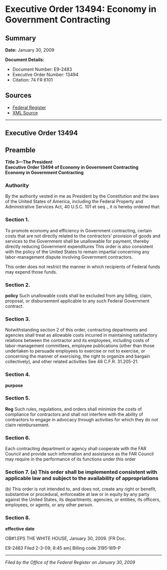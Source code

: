 # Executive Order 13494: Economy in Government Contracting

## Summary

**Date:** January 30, 2009

**Document Details:**
- Document Number: E9-2483
- Executive Order Number: 13494
- Citation: 74 FR 6101

## Sources
- [Federal Register](https://www.federalregister.gov/documents/2009/02/04/E9-2483/economy-in-government-contracting)
- [XML Source](https://www.federalregister.gov/documents/full_text/xml/2009/02/04/E9-2483.xml)

---

## Executive Order 13494

## Preamble

**Title 3—The President**  
**Executive Order 13494 of Economy in Government Contracting**  
**Economy in Government Contracting**

### Authority

By the authority vested in me as President by the Constitution and the laws of the United States of America, including the Federal Property and Administrative Services Act, 40 U.S.C. 101 
et seq
., it is hereby ordered that:
### Section 1.

To promote economy and efficiency in Government contracting, certain costs that are not directly related to the contractors' provision of goods and services to the Government shall be unallowable for payment, thereby directly reducing Government expenditures  This order is also consistent with the policy of the United States to remain impartial concerning any labor-management dispute involving Government contractors.

This order does not restrict the manner in which recipients of Federal funds may expend those funds.
### Section 2.

**policy**
  Such unallowable costs shall be excluded from any billing, claim, proposal, or disbursement applicable to any such Federal Government contract.
### Section 3.

Notwithstanding section 2 of this order, contracting departments and agencies shall treat as allowable costs incurred in maintaining satisfactory relations between the contractor and its employees, including costs of labor-management committees, employee publications (other than those undertaken to persuade employees to exercise or not to exercise, or concerning the manner of exercising, the right to organize and bargain collectively), and other related activities  See 48 C.F.R. 31.205-21.
### Section 4.

**purpose**

### Section 5.

**Reg**
  Such rules, regulations, and orders shall minimize the costs of compliance for contractors and shall not interfere with the ability of contractors to engage in advocacy through activities for which they do not claim reimbursement.
### Section 6.

Each contracting department or agency shall cooperate with the FAR Council and provide such information and assistance as the FAR Council may require in the performance of its functions under this order
### Section 7. (a)  This order shall be implemented consistent with applicable law and subject to the availability of appropriations

(b) This order is not intended to, and does not, create any right or benefit, substantive or procedural, enforceable at law or in equity by any party against the United States, its departments, agencies, or entities, its officers, employees, or agents, or any other person.
### Section 8.

**effective date**

OB#1.EPS
THE WHITE HOUSE,
January 30, 2009.
[FR Doc.

E9-2483
Filed 2-3-09; 8:45 am]
Billing code 3195-W9-P

---

*Filed by the Office of the Federal Register on January 30, 2009*
